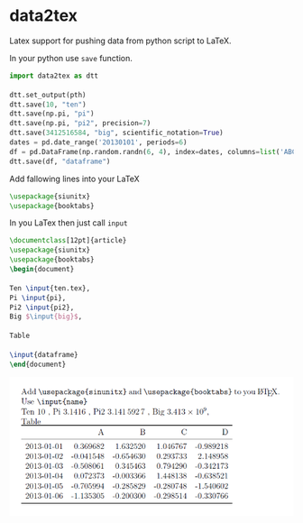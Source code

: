 # data2tex
Latex support for pushing data from python script to LaTeX.

In your python use `save` function.

```python
import data2tex as dtt

dtt.set_output(pth)
dtt.save(10, "ten")
dtt.save(np.pi, "pi")
dtt.save(np.pi, "pi2", precision=7)
dtt.save(3412516584, "big", scientific_notation=True)
dates = pd.date_range('20130101', periods=6)
df = pd.DataFrame(np.random.randn(6, 4), index=dates, columns=list('ABCD'))
dtt.save(df, "dataframe")
```

Add fallowing lines into your LaTeX
```latex
\usepackage{siunitx}
\usepackage{booktabs}
```

In you LaTex then just call `input`
```latex
\documentclass[12pt]{article}
\usepackage{siunitx}
\usepackage{booktabs}
\begin{document}

Ten \input{ten.tex},
Pi \input{pi},
Pi2 \input{pi2},
Big $\input{big}$,

Table

\input{dataframe}
\end{document}
```

![pdfoutput](https://raw.githubusercontent.com/mjirik/data2tex/master/graphics/pdfoutput.png "PDF output")
